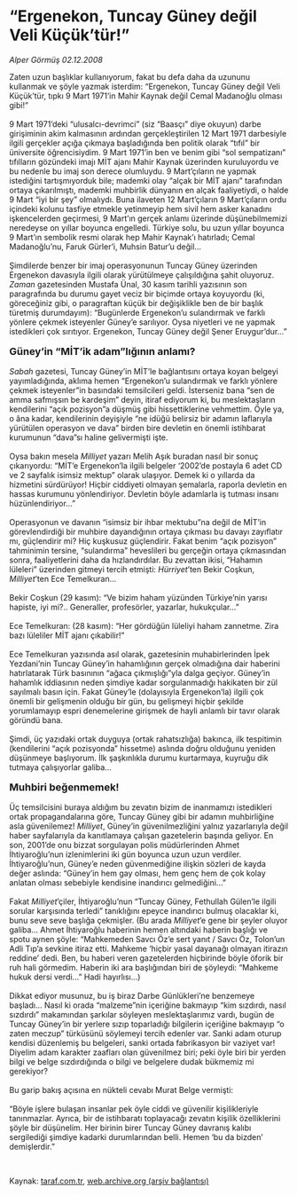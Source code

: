 # “Ergenekon, Tuncay Güney değil Veli Küçük’tür!”

*Alper Görmüş 02.12.2008*

<div class="taraf_structure_2col_1zq">
<div class="margen_n">



 <p>Zaten uzun başlıklar kullanıyorum, fakat bu defa daha da uzununu kullanmak ve şöyle yazmak isterdim: “Ergenekon, Tuncay Güney değil Veli Küçük’tür, tıpkı 9 Mart 1971’in Mahir Kaynak değil Cemal Madanoğlu olması gibi!” <br/><br/>9 Mart 1971’deki “ulusalcı-devrimci” (siz “Baasçı” diye okuyun) darbe girişiminin akim kalmasının ardından gerçekleştirilen 12 Mart 1971 darbesiyle ilgili gerçekler açığa çıkmaya başladığında ben politik olarak “tıfıl” bir üniversite öğrencisiydim. 9 Mart 1971’in ben ve benim gibi “sol sempatizanı” tıfılların gözündeki imajı MİT ajanı Mahir Kaynak üzerinden kuruluyordu ve bu nedenle bu imaj son derece olumluydu. 9 Mart’çıların ne yapmak istediğini tartışmıyorduk bile; mademki olay “alçak bir MİT ajanı” tarafından ortaya çıkarılmıştı, mademki muhbirlik dünyanın en alçak faaliyetiydi, o halde 9 Mart “iyi bir şey” olmalıydı. Buna ilaveten 12 Mart’çıların 9 Mart’çıların ordu içindeki kolunu tasfiye etmekle yetinmeyip hem sivil hem asker kanadını işkencelerden geçirmesi, 9 Mart’ın gerçek anlamı üzerinde düşünebilmemizi neredeyse on yıllar boyunca engelledi. Türkiye solu, bu uzun yıllar boyunca 9 Mart’ın sembolik resmi olarak hep Mahir Kaynak’ı hatırladı; Cemal Madanoğlu’nu, Faruk Gürler’i, Muhsin Batur’u değil... <br/><br/>Şimdilerde benzer bir imaj operasyonunun Tuncay Güney üzerinden Ergenekon davasıyla ilgili olarak yürütülmeye çalışıldığına şahit oluyoruz. <i>Zaman</i> gazetesinden Mustafa Ünal, 30 kasım tarihli yazısının son paragrafında bu durumu gayet veciz bir biçimde ortaya koyuyordu (ki, göreceğiniz gibi, o paragraftan küçük bir değişiklikle ben de bir başlık türetmiş durumdayım): “Bugünlerde Ergenekon’u sulandırmak ve farklı yönlere çekmek isteyenler Güney’e sarılıyor. Oysa niyetleri ve ne yapmak istedikleri çok sırıtıyor. Ergenekon, Tuncay Güney değil Şener Eruygur’dur...” <b><br/><br/><font size="4">Güney’in “MİT’ik adam”lığının anlamı?</font></b><i><font size="4"> <br/></font><br/>Sabah</i> gazetesi, Tuncay Güney’in MİT’le bağlantısını ortaya koyan belgeyi yayımladığında, aklıma hemen “Ergenekon’u sulandırmak ve farklı yönlere çekmek isteyenler”in basındaki temsilcileri geldi. İsterseniz bana “sen de amma safmışsın be kardeşim” deyin, itiraf ediyorum ki, bu meslektaşların kendilerini “açık pozisyon”a düşmüş gibi hissettiklerine vehmettim. Öyle ya, o âna kadar, kendilerinin deyişiyle “ne idüğü belirsiz bir adamın laflarıyla yürütülen operasyon ve dava” birden bire devletin en önemli istihbarat kurumunun “dava”sı haline gelivermişti işte. <br/><br/>Oysa bakın mesela <i>Milliyet</i> yazarı Melih Aşık buradan nasıl bir sonuç çıkarıyordu: “MİT’e Ergenekon’la ilgili belgeler ‘2002’de postayla 6 adet CD ve 2 sayfalık isimsiz mektup” olarak ulaşıyor. Demek ki o yıllarda da hizmetini sürdürüyor! Hiçbir ciddiyeti olmayan şemalarla, raporla devletin en hassas kurumunu yönlendiriyor. Devletin böyle adamlarla iş tutması insanı hüzünlendiriyor...” <br/><br/>Operasyonun ve davanın “isimsiz bir ihbar mektubu”na değil de MİT’in görevlendirdiği bir muhbire dayandığının ortaya çıkması bu davayı zayıflatır mı, güçlendirir mi? Hiç kuşkusuz güçlendirir. Fakat benim “açık pozisyon” tahminimin tersine, “sulandırma” heveslileri bu gerçeğin ortaya çıkmasından sonra, faaliyetlerini daha da hızlandırdılar. Bu zevattan ikisi, “Hahamın lüleleri” üzerinden gitmeyi tercih etmişti: <i>Hürriyet</i>’ten Bekir Coşkun, <i>Milliyet</i>’ten Ece Temelkuran... <br/><br/>Bekir Coşkun (29 kasım): “Ve bizim haham yüzünden Türkiye’nin yarısı hapiste, iyi mi?.. Generaller, profesörler, yazarlar, hukukçular...” <br/><br/>Ece Temelkuran: (28 kasım): “Her gördüğün lüleliyi haham zannetme. Zira bazı lüleliler MİT ajanı çıkabilir!” <br/><br/>Ece Temelkuran yazısında asıl olarak, gazetesinin muhabirlerinden İpek Yezdani’nin Tuncay Güney’in hahamlığının gerçek olmadığına dair haberini hatırlatarak Türk basınının “ağaca çıkmışlığı”yla dalga geçiyor. Güney’in hahamlık iddiasının neden şimdiye kadar sorgulanmadığı hakikaten bir zül sayılmalı basın için. Fakat Güney’le (dolayısıyla Ergenekon’la) ilgili çok önemli bir gelişmenin olduğu bir gün, bu gelişmeyi hiçbir şekilde yorumlamayıp espri denemelerine girişmek de hayli anlamlı bir tavır olarak göründü bana. <br/><br/>Şimdi, üç yazıdaki ortak duyguya (ortak rahatsızlığa) bakınca, ilk tespitimin (kendilerini “açık pozisyonda” hissetme) aslında doğru olduğunu yeniden düşünmeye başlıyorum. İlk şaşkınlıkla durumu kurtarmaya, kuyruğu dik tutmaya çalışıyorlar galiba...<b> <br/><br/><font size="4">Muhbiri beğenmemek!</font></b> <br/><br/>Üç temsilcisini buraya aldığım bu zevatın bizim de inanmamızı istedikleri ortak propagandalarına göre, Tuncay Güney gibi bir adamın muhbirliğine asla güvenilemez! <i>Milliyet</i>, Güney’in güvenilmezliğini yalnız yazarlarıyla değil haber sayfalarıyla da kanıtlamaya çalışan gazetelerin başında geliyor. En son, 2001’de onu bizzat sorgulayan polis müdürlerinden Ahmet İhtiyaroğlu’nun izlenimlerini iki gün boyunca uzun uzun verdiler. İhtiyaroğlu’nun, Güney’e neden güvenmediğine ilişkin sözleri de kayda değer aslında: “Güney’in hem gay olması, hem genç hem de çok kolay anlatan olması sebebiyle kendisine inandırıcı gelmediğini...” <br/><br/>Fakat <i>Milliyet</i>’çiler, İhtiyaroğlu’nun “Tuncay Güney, Fethullah Gülen’le ilgili sorular karşısında terledi” tanıklığını epeyce inandırıcı bulmuş olacaklar ki, bunu seve seve başlığa çekmişler. (Bu arada <i>Milliyet</i>’e gene bir şeyler oluyor galiba... Ahmet İhtiyaroğlu haberinin hemen altındaki haberin başlığı ve spotu aynen şöyle: “Mahkemeden Savcı Öz’e sert yanıt / Savcı Öz, Tolon’un Adli Tıp’a sevkine itiraz etti. Mahkeme ‘hiçbir yasal dayanağı olmayan itirazın reddine’ dedi. Ben, bu haberi veren gazetelerden hiçbirinde böyle öforik bir ruh hali görmedim. Haberin iki ara başlığından biri de şöyleydi: “Mahkeme hukuk dersi verdi...” Hadi hayırlısı...) <br/><br/>Dikkat ediyor musunuz, bu iş biraz Darbe Günlükleri’ne benzemeye başladı... Nasıl ki orada “malzeme”nin içeriğine bakmayıp “kim sızdırdı, nasıl sızdırdı” makamından şarkılar söyleyen meslektaşlarımız vardı, bugün de Tuncay Güney’in bir yerlere sızıp toparladığı bilgilerin içeriğine bakmayıp “o zaten meczup” türküsünü söylemeyi tercih edenler var. Sanki adam oturup kendisi düzenlemiş bu belgeleri, sanki ortada fabrikasyon bir vaziyet var! Diyelim adam karakter zaafları olan güvenilmez biri; peki öyle biri bir yerden bilgi ve belge sızdırdığında o bilgi ve belgelere dudak bükmemiz mi gerekiyor? <br/><br/>Bu garip bakış açısına en nükteli cevabı Murat Belge vermişti: <br/><br/>“Böyle işlere bulaşan insanlar pek öyle ciddi ve güvenilir kişilikleriyle tanınmazlar. Ayrıca, bir de istihbaratı toplayacağı zevatın kişilik özelliklerini şöyle bir düşünelim. Her birinin birer Tuncay Güney davranış kalıbı sergilediği şimdiye kadarki durumlarından belli. Hemen ‘bu da bizden’ demişlerdir.” </p>

<br/>


<div id="taraf_not">
</div>

</div>


</div>

Kaynak: [taraf.com.tr](http://www.taraf.com.tr:80/makale/2927.htm), [web.archive.org (arşiv bağlantısı)](http://web.archive.org/web/20090208000215/http://www.taraf.com.tr:80/makale/2927.htm)
